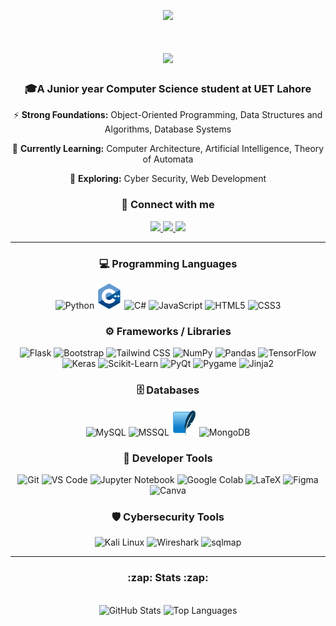 <p align="center">
    <img src="https://user-images.githubusercontent.com/74038190/229223263-cf2e4b07-2615-4f87-9c38-e37600f8381a.gif" width="25%"/>
</p>

<h1 align="center">
    <img src="https://readme-typing-svg.herokuapp.com/?font=Righteous&size=35&center=true&vCenter=true&width=500&height=70&duration=6000&lines=Hi+There!+👋;+I'm+Saad+Tahir!" />
</h1>

<h3 align="center">🎓A Junior year Computer Science student at UET Lahore</h3>

<div align="center">

⚡ **Strong Foundations:** Object-Oriented Programming, Data Structures and Algorithms, Database Systems

🔭 **Currently Learning:** Computer Architecture, Artificial Intelligence, Theory of Automata

🌟 **Exploring:** Cyber Security, Web Development

</div>

<div align="center"> 
    <h3>📧 Connect with me</h3>
    <a href="mailto:tahirsaad99@gmail.com">
        <img src="https://img.shields.io/badge/Gmail-333333?style=for-the-badge&logo=gmail&logoColor=red" />
    </a>
    <a href="https://linkedin.com/in/miansaadtahir" target="_blank">
        <img src="https://img.shields.io/badge/LinkedIn-0077B5?style=for-the-badge&logo=linkedin&logoColor=white" />
    </a>
    <a href="https://miansaadtahir.netlify.app/" target="_blank">
        <img src="https://img.shields.io/badge/Portfolio-FF5722?style=for-the-badge&logo=todoist&logoColor=white" />
    </a>
</div>

<hr/>

<div align="center">
    <h3>💻 Programming Languages</h3>
     <img src="https://cdn.jsdelivr.net/gh/devicons/devicon/icons/python/python-original.svg" alt="Python" width="40" height="40"/>
    <img src="https://raw.githubusercontent.com/devicons/devicon/master/icons/cplusplus/cplusplus-original.svg" alt="C++" width="40" height="40"/>
  <img src="https://cdn.jsdelivr.net/gh/devicons/devicon/icons/csharp/csharp-original.svg" alt="C#" width="40" height="40"/>
  <img src="https://cdn.jsdelivr.net/gh/devicons/devicon/icons/javascript/javascript-original.svg" alt="JavaScript" width="40" height="40"/>
  <img src="https://cdn.jsdelivr.net/gh/devicons/devicon/icons/html5/html5-original.svg" alt="HTML5" width="40" height="40"/>
  <img src="https://cdn.jsdelivr.net/gh/devicons/devicon/icons/css3/css3-original.svg" alt="CSS3" width="40" height="40"/>
    <br/> 
    <h3>⚙️ Frameworks / Libraries</h3>
  <img src="https://cdn.jsdelivr.net/gh/devicons/devicon/icons/flask/flask-original.svg" alt="Flask" width="40" height="40"/>
  <img src="https://cdn.jsdelivr.net/gh/devicons/devicon/icons/bootstrap/bootstrap-original.svg" alt="Bootstrap" width="40" height="40"/>
  <img src="https://www.vectorlogo.zone/logos/tailwindcss/tailwindcss-icon.svg" alt="Tailwind CSS" width="40" height="40"/>
  <img src="https://cdn.jsdelivr.net/gh/devicons/devicon/icons/numpy/numpy-original.svg" alt="NumPy" width="40" height="40"/>
  <img src="https://cdn.jsdelivr.net/gh/devicons/devicon/icons/pandas/pandas-original.svg" alt="Pandas" width="40" height="40"/>
  <img src="https://cdn.jsdelivr.net/gh/devicons/devicon/icons/tensorflow/tensorflow-original.svg" alt="TensorFlow" width="40" height="40"/>
  <img src="https://upload.wikimedia.org/wikipedia/commons/a/ae/Keras_logo.svg" alt="Keras" width="40" height="40"/>
  <img src="https://upload.wikimedia.org/wikipedia/commons/0/05/Scikit_learn_logo_small.svg" alt="Scikit-Learn" width="40" height="40"/>
  <img src="https://upload.wikimedia.org/wikipedia/commons/6/6a/PyQt_logo.svg" alt="PyQt" width="40" height="40"/>
  <img src="https://upload.wikimedia.org/wikipedia/commons/3/31/Pygame_logo.png" alt="Pygame" width="40" height="40"/>
  <img src="https://upload.wikimedia.org/wikipedia/commons/3/30/Jinja_Logo_Icon.png" alt="Jinja2" width="40" height="40"/>
    <br/> 
    <h3>🗄️ Databases</h3>
  <img src="https://cdn.jsdelivr.net/gh/devicons/devicon/icons/mysql/mysql-original.svg" alt="MySQL" width="40" height="40"/>
  <img src="https://img.icons8.com/color/48/microsoft-sql-server.png" alt="MSSQL" width="40" height="40"/>
  <img src="https://raw.githubusercontent.com/devicons/devicon/master/icons/sqlite/sqlite-original.svg" alt="SQLite" width="40" height="40"/>
  <img src="https://cdn.jsdelivr.net/gh/devicons/devicon/icons/mongodb/mongodb-original.svg" alt="MongoDB" width="40" height="40"/>   
        <br/> 
    <h3>🧰 Developer Tools</h3>
  <img src="https://cdn.jsdelivr.net/gh/devicons/devicon/icons/git/git-original.svg" alt="Git" width="40" height="40"/>
  <img src="https://cdn.jsdelivr.net/gh/devicons/devicon/icons/vscode/vscode-original.svg" alt="VS Code" width="40" height="40"/>
  <img src="https://upload.wikimedia.org/wikipedia/commons/3/38/Jupyter_logo.svg" alt="Jupyter Notebook" width="40" height="40"/>
  <img src="https://upload.wikimedia.org/wikipedia/commons/d/d0/Google_Colaboratory_SVG_Logo.svg" alt="Google Colab" width="40" height="40"/>
  <img src="https://upload.wikimedia.org/wikipedia/commons/9/92/LaTeX_logo.svg" alt="LaTeX" width="40" height="40"/>
  <img src="https://upload.wikimedia.org/wikipedia/commons/3/33/Figma-logo.svg" alt="Figma" width="40" height="40"/>
  <img src="https://upload.wikimedia.org/wikipedia/commons/0/08/Canva_icon_2021.svg" alt="Canva" width="40" height="40"/>  
        <br/> 
    <h3>🛡️ Cybersecurity Tools</h3>
  <img src="https://upload.wikimedia.org/wikipedia/commons/2/2b/Kali-dragon-icon.svg" alt="Kali Linux" width="40" height="40"/>
  <img src="https://img.icons8.com/external-tal-revivo-color-tal-revivo/48/external-wireshark-a-free-and-open-source-packet-analyzer-logo-color-tal-revivo.png" alt="Wireshark" width="40" height="40"/>
  <img src="https://img.icons8.com/external-flat-juicy-fish/60/external-terminal-coding-and-development-flat-flat-juicy-fish.png" alt="sqlmap" width="40" height="40"/>
</div>

<hr/>

<div align="center">
    <h3>:zap: Stats :zap:</h3>
    <br/> 
    <img width="390" src="https://github-readme-stats.vercel.app/api?username=miansaadtahir&show_icons=true&locale=en&theme=dark" alt="GitHub Stats" />
<!--     <img width="390" src="https://github-readme-streak-stats.herokuapp.com/?user=miansaadtahir&theme=dark" alt="Streak Stats" /> -->
    <img width="325" src="https://github-readme-stats.vercel.app/api/top-langs?username=miansaadtahir&show_icons=true&locale=en&layout=compact&theme=dark" alt="Top Languages" />

<!--     <a href="https://github.com/ryo-ma/github-profile-trophy" target="_blank">
        <img src="https://github-profile-trophy.vercel.app/?username=miansaadtahir&theme=dark" alt="GitHub Profile Trophy" />
    </a> -->
</div>
